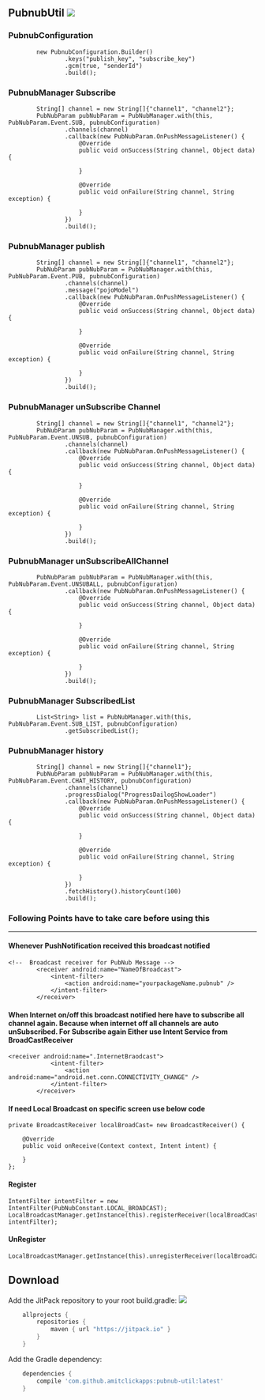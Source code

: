 PubnubUtil ![](https://jitpack.io/v/amitclickapps/pubnub-util.svg?style=flat-square)
------
### PubnubConfiguration
```
        new PubnubConfiguration.Builder()
                .keys("publish_key", "subscribe_key")
                .gcm(true, "senderId")
                .build();
```
### PubnubManager Subscribe
```
        String[] channel = new String[]{"channel1", "channel2"};
        PubNubParam pubNubParam = PubNubManager.with(this, PubNubParam.Event.SUB, pubnubConfiguration)
                .channels(channel)
                .callback(new PubNubParam.OnPushMessageListener() {
                    @Override
                    public void onSuccess(String channel, Object data) {

                    }

                    @Override
                    public void onFailure(String channel, String exception) {

                    }
                })
                .build();
```
### PubnubManager publish
```
        String[] channel = new String[]{"channel1", "channel2"};
        PubNubParam pubNubParam = PubNubManager.with(this, PubNubParam.Event.PUB, pubnubConfiguration)
                .channels(channel)
                .message("pojoModel")
                .callback(new PubNubParam.OnPushMessageListener() {
                    @Override
                    public void onSuccess(String channel, Object data) {

                    }

                    @Override
                    public void onFailure(String channel, String exception) {

                    }
                })
                .build();
```
### PubnubManager unSubscribe Channel
```
        String[] channel = new String[]{"channel1", "channel2"};
        PubNubParam pubNubParam = PubNubManager.with(this, PubNubParam.Event.UNSUB, pubnubConfiguration)
                .channels(channel)
                .callback(new PubNubParam.OnPushMessageListener() {
                    @Override
                    public void onSuccess(String channel, Object data) {

                    }

                    @Override
                    public void onFailure(String channel, String exception) {

                    }
                })
                .build();
```
### PubnubManager unSubscribeAllChannel
```
        PubNubParam pubNubParam = PubNubManager.with(this, PubNubParam.Event.UNSUBALL, pubnubConfiguration)
                .callback(new PubNubParam.OnPushMessageListener() {
                    @Override
                    public void onSuccess(String channel, Object data) {

                    }

                    @Override
                    public void onFailure(String channel, String exception) {

                    }
                })
                .build();
```
### PubnubManager SubscribedList
```
        List<String> list = PubNubManager.with(this, PubNubParam.Event.SUB_LIST, pubnubConfiguration)
                .getSubscribedList();
```
### PubnubManager history
```
        String[] channel = new String[]{"channel1"};
        PubNubParam pubNubParam = PubNubManager.with(this, PubNubParam.Event.CHAT_HISTORY, pubnubConfiguration)
                .channels(channel)
                .progressDialog("ProgressDailogShowLoader")
                .callback(new PubNubParam.OnPushMessageListener() {
                    @Override
                    public void onSuccess(String channel, Object data) {

                    }

                    @Override
                    public void onFailure(String channel, String exception) {

                    }
                })
                .fetchHistory().historyCount(100)
                .build();
```

### Following Points have to take care before using this
--------
#### Whenever PushNotification received this broadcast notified
```
<!--  Broadcast receiver for PubNub Message -->
        <receiver android:name="NameOfBroadcast">
            <intent-filter>
                <action android:name="yourpackageName.pubnub" />
            </intent-filter>
        </receiver>
```
#### When Internet on/off this broadcast notified here have to subscribe all channel again. Because when internet off all channels are auto unSubscribed. For Subscribe again Either use Intent Service from BroadCastReceiver
```
<receiver android:name=".InternetBraodcast">
            <intent-filter>
                <action android:name="android.net.conn.CONNECTIVITY_CHANGE" />
            </intent-filter>
        </receiver>
```
#### If need Local Broadcast on specific screen use below code
```
private BroadcastReceiver localBroadCast= new BroadcastReceiver() {

    @Override
    public void onReceive(Context context, Intent intent) {

    }
};
```
#### Register
```
IntentFilter intentFilter = new IntentFilter(PubNubConstant.LOCAL_BROADCAST);
LocalBroadcastManager.getInstance(this).registerReceiver(localBroadCast, intentFilter);
```


#### UnRegister
```
LocalBroadcastManager.getInstance(this).unregisterReceiver(localBroadCast);
```
Download
--------
Add the JitPack repository to your root build.gradle: ![](https://jitpack.io/v/amitclickapps/pubnub-util.svg?style=flat-square)

```groovy
	allprojects {
		repositories {
			maven { url "https://jitpack.io" }
		}
	}
```
Add the Gradle dependency:
```groovy
	dependencies {
		compile 'com.github.amitclickapps:pubnub-util:latest'
	}
```